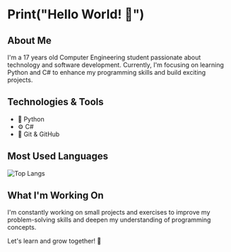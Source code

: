 # Print("Hello World! 👋")

## About Me
I'm a 17 years old Computer Engineering student passionate about technology and software development. Currently, I'm focusing on learning Python and C# to enhance my programming skills and build exciting projects.

## Technologies & Tools
- 🐍 Python
- ⚙️ C#
- 🔧 Git & GitHub

## Most Used Languages
![Top Langs](https://github-readme-stats.vercel.app/api/top-langs/?username=myusername&theme=tokyonight)

## What I'm Working On
I'm constantly working on small projects and exercises to improve my problem-solving skills and deepen my understanding of programming concepts.

Let's learn and grow together! 🚀
